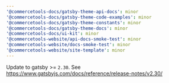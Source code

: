 ```yaml
---
'@commercetools-docs/gatsby-theme-api-docs': minor
'@commercetools-docs/gatsby-theme-code-examples': minor
'@commercetools-docs/gatsby-theme-constants': minor
'@commercetools-docs/gatsby-theme-docs': minor
'@commercetools-docs/ui-kit': minor
'@commercetools-website/api-docs-smoke-test': minor
'@commercetools-website/docs-smoke-test': minor
'@commercetools-website/site-template': minor
---
```


Update to gatsby >= `2.30`. See https://www.gatsbyjs.com/docs/reference/release-notes/v2.30/
